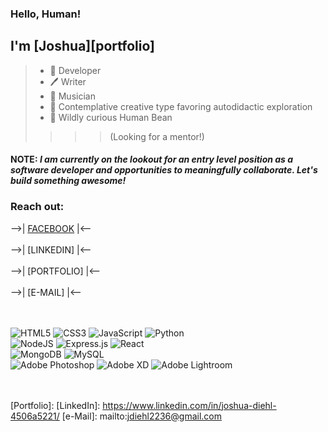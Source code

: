 ### Hello, Human!  
## I'm [**Joshua**][portfolio]
> - 💾 Developer   
> - 🖊️ Writer    
> - 🎸 Musician    
> - 🦉 Contemplative creative type favoring autodidactic exploration    
> - 🌱 Wildly curious Human Bean  
>>>> (Looking for a mentor!) 
   

#### **NOTE**: *I am currently on the lookout for an entry level position as a software developer and opportunities to meaningfully collaborate.  Let's build something awesome!*

### Reach out:  

-->| [FACEBOOK] |<-- <br />  
-->| [LINKEDIN] |<--<br />  
-->| [PORTFOLIO] |<--<br />    
-->| [E-MAIL] |<--<br />  
<br />

![HTML5](https://img.shields.io/badge/html5-%23E34F26.svg?style=for-the-badge&logo=html5&logoColor=white)
![CSS3](https://img.shields.io/badge/css3-%231572B6.svg?style=for-the-badge&logo=css3&logoColor=white)
![JavaScript](https://img.shields.io/badge/javascript-%23323330.svg?style=for-the-badge&logo=javascript&logoColor=%23F7DF1E)
![Python](https://img.shields.io/badge/python-3670A0?style=for-the-badge&logo=python&logoColor=ffdd54)
<br>
![NodeJS](https://img.shields.io/badge/node.js-6DA55F?style=for-the-badge&logo=node.js&logoColor=white)
![Express.js](https://img.shields.io/badge/express.js-%23404d59.svg?style=for-the-badge&logo=express&logoColor=%2361DAFB)
![React](https://img.shields.io/badge/react-%2320232a.svg?style=for-the-badge&logo=react&logoColor=%2361DAFB)
<br>
![MongoDB](https://img.shields.io/badge/MongoDB-%234ea94b.svg?style=for-the-badge&logo=mongodb&logoColor=white)
![MySQL](https://img.shields.io/badge/mysql-%2300f.svg?style=for-the-badge&logo=mysql&logoColor=white)
<br>
![Adobe Photoshop](https://img.shields.io/badge/adobe%20photoshop-%2331A8FF.svg?style=for-the-badge&logo=adobe%20photoshop&logoColor=white)
![Adobe XD](https://img.shields.io/badge/Adobe%20XD-470137?style=for-the-badge&logo=Adobe%20XD&logoColor=#FF61F6)
![Adobe Lightroom](https://img.shields.io/badge/Adobe%20Lightroom-31A8FF.svg?style=for-the-badge&logo=Adobe%20Lightroom&logoColor=white)
<br />  
<br />

[Facebook]: https://www.facebook.com/jndiehl/
[Portfolio]: 
[LinkedIn]: https://www.linkedin.com/in/joshua-diehl-4506a5221/
[e-Mail]: mailto:jdiehl2236@gmail.com  
<br />
